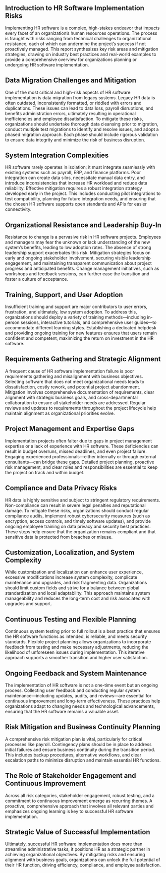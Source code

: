 ## Introduction to HR Software Implementation Risks
Implementing HR software is a complex, high-stakes endeavor that impacts every facet of an organization’s human resources operations. The process is fraught with risks ranging from technical challenges to organizational resistance, each of which can undermine the project’s success if not proactively managed. This report synthesizes key risk areas and mitigation strategies, drawing on industry best practices and real-world examples to provide a comprehensive overview for organizations planning or undergoing HR software implementation.

## Data Migration Challenges and Mitigation
One of the most critical and high-risk aspects of HR software implementation is data migration from legacy systems. Legacy HR data is often outdated, inconsistently formatted, or riddled with errors and duplications. These issues can lead to data loss, payroll disruptions, and benefits administration errors, ultimately resulting in operational inefficiencies and employee dissatisfaction. To mitigate these risks, organizations should undertake thorough data cleansing prior to migration, conduct multiple test migrations to identify and resolve issues, and adopt a phased migration approach. Each phase should include rigorous validation to ensure data integrity and minimize the risk of business disruption.

## System Integration Complexities
HR software rarely operates in isolation; it must integrate seamlessly with existing systems such as payroll, ERP, and finance platforms. Poor integration can create data silos, necessitate manual data entry, and introduce inconsistencies that increase HR workload and reduce data reliability. Effective mitigation requires a robust integration strategy developed early in the project. This includes conducting pilot integrations to test compatibility, planning for future integration needs, and ensuring that the chosen HR software supports open standards and APIs for easier connectivity.

## Organizational Resistance and Leadership Buy-In
Resistance to change is a pervasive risk in HR software projects. Employees and managers may fear the unknown or lack understanding of the new system’s benefits, leading to low adoption rates. The absence of strong leadership support exacerbates this risk. Mitigation strategies focus on early and ongoing stakeholder involvement, securing visible leadership engagement, and maintaining transparent communication about project progress and anticipated benefits. Change management initiatives, such as workshops and feedback sessions, can further ease the transition and foster a culture of acceptance.

## Training, Support, and User Adoption
Insufficient training and support are major contributors to user errors, frustration, and ultimately, low system adoption. To address this, organizations should deploy a variety of training methods—including in-person sessions, interactive tutorials, and comprehensive user guides—to accommodate different learning styles. Establishing a dedicated helpdesk and providing ongoing training for new features ensures that users remain confident and competent, maximizing the return on investment in the HR software.

## Requirements Gathering and Strategic Alignment
A frequent cause of HR software implementation failure is poor requirements gathering and misalignment with business objectives. Selecting software that does not meet organizational needs leads to dissatisfaction, costly rework, and potential project abandonment. Mitigation involves comprehensive documentation of requirements, clear alignment with strategic business goals, and cross-departmental collaboration to ensure all stakeholder needs are addressed. Regular reviews and updates to requirements throughout the project lifecycle help maintain alignment as organizational priorities evolve.

## Project Management and Expertise Gaps
Implementation projects often falter due to gaps in project management expertise or a lack of experience with HR software. These deficiencies can result in budget overruns, missed deadlines, and even project failure. Engaging experienced professionals—either internally or through external consultants—can bridge these gaps. Detailed project planning, proactive risk management, and clear roles and responsibilities are essential to keep the project on track and within budget.

## Compliance and Data Privacy Risks
HR data is highly sensitive and subject to stringent regulatory requirements. Non-compliance can result in severe legal penalties and reputational damage. To mitigate these risks, organizations should conduct regular compliance audits, implement robust cybersecurity measures (such as encryption, access controls, and timely software updates), and provide ongoing employee training on data privacy and security best practices. These steps help ensure that the organization remains compliant and that sensitive data is protected from breaches or misuse.

## Customization, Localization, and System Complexity
While customization and localization can enhance user experience, excessive modifications increase system complexity, complicate maintenance and upgrades, and risk fragmenting data. Organizations should limit custom fields and strive for a balance between global standardization and local adaptability. This approach maintains system manageability and reduces the long-term cost and risk associated with upgrades and support.

## Continuous Testing and Flexible Planning
Continuous system testing prior to full rollout is a best practice that ensures the HR software functions as intended, is reliable, and meets security standards. Flexible project planning allows organizations to incorporate feedback from testing and make necessary adjustments, reducing the likelihood of unforeseen issues during implementation. This iterative approach supports a smoother transition and higher user satisfaction.

## Ongoing Feedback and System Maintenance
The implementation of HR software is not a one-time event but an ongoing process. Collecting user feedback and conducting regular system maintenance—including updates, audits, and reviews—are essential for continuous improvement and long-term effectiveness. These practices help organizations adapt to changing needs and technological advancements, ensuring that the HR software remains a valuable asset.

## Risk Mitigation and Business Continuity Planning
A comprehensive risk mitigation plan is vital, particularly for critical processes like payroll. Contingency plans should be in place to address initial failures and ensure business continuity during the transition period. This includes backup procedures, alternative workflows, and clear escalation paths to minimize disruption and maintain essential HR functions.

## The Role of Stakeholder Engagement and Continuous Improvement
Across all risk categories, stakeholder engagement, robust testing, and a commitment to continuous improvement emerge as recurring themes. A proactive, comprehensive approach that involves all relevant parties and emphasizes ongoing learning is key to successful HR software implementation.

## Strategic Value of Successful Implementation
Ultimately, successful HR software implementation does more than streamline administrative tasks; it positions HR as a strategic partner in achieving organizational objectives. By mitigating risks and ensuring alignment with business goals, organizations can unlock the full potential of their HR function, driving efficiency, compliance, and employee satisfaction.